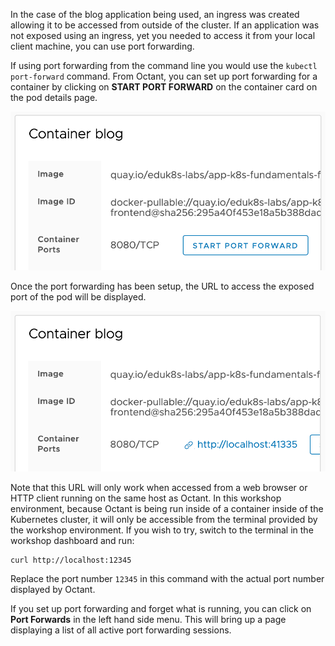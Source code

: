In the case of the blog application being used, an ingress was created allowing it to be accessed from outside of the cluster. If an application was not exposed using an ingress, yet you needed to access it from your local client machine, you can use port forwarding.

If using port forwarding from the command line you would use the ``kubectl port-forward`` command. From Octant, you can set up port forwarding for a container by clicking on **START PORT FORWARD** on the container card on the pod details page.

![Pod Forwarding](octant-pod-forwarding.png)

Once the port forwarding has been setup, the URL to access the exposed port of the pod will be displayed.

![Pod Exposed](octant-pod-exposed.png)

Note that this URL will only work when accessed from a web browser or HTTP client running on the same host as Octant. In this workshop environment, because Octant is being run inside of a container inside of the Kubernetes cluster, it will only be accessible from the terminal provided by the workshop environment. If you wish to try, switch to the terminal in the workshop dashboard and run:

```copy-and-edit
curl http://localhost:12345
```

Replace the port number ``12345`` in this command with the actual port number displayed by Octant.

If you set up port forwarding and forget what is running, you can click on **Port Forwards** in the left hand side menu. This will bring up a page displaying a list of all active port forwarding sessions.
